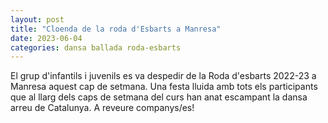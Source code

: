 ```yaml
---
layout: post
title: "Cloenda de la roda d'Esbarts a Manresa"
date: 2023-06-04
categories: dansa ballada roda-esbarts
---
```


El grup d'infantils i juvenils es va despedir de la Roda d'esbarts 2022-23 a Manresa aquest cap de setmana. Una festa lluida amb tots els participants que al llarg dels caps de setmana del curs han anat escampant la dansa arreu de Catalunya. A reveure companys/es!
